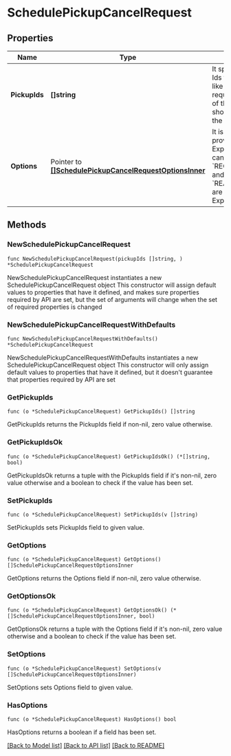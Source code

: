 # SchedulePickupCancelRequest

## Properties

Name | Type | Description | Notes
------------ | ------------- | ------------- | -------------
**PickupIds** | **[]string** | It specifies the pickup Ids for which you would like to cancel the request. Only pickupIds of the same carrier should be provided in the array. | 
**Options** | Pointer to [**[]SchedulePickupCancelRequestOptionsInner**](SchedulePickupCancelRequestOptionsInner.md) | It is required to be provided for DHL Express pickup cancellation. Both &#x60;REQUESTOR_NAME&#x60; and &#x60;REASON_FOR_CANCEL&#x60; are required for DHL Express. | [optional] 

## Methods

### NewSchedulePickupCancelRequest

`func NewSchedulePickupCancelRequest(pickupIds []string, ) *SchedulePickupCancelRequest`

NewSchedulePickupCancelRequest instantiates a new SchedulePickupCancelRequest object
This constructor will assign default values to properties that have it defined,
and makes sure properties required by API are set, but the set of arguments
will change when the set of required properties is changed

### NewSchedulePickupCancelRequestWithDefaults

`func NewSchedulePickupCancelRequestWithDefaults() *SchedulePickupCancelRequest`

NewSchedulePickupCancelRequestWithDefaults instantiates a new SchedulePickupCancelRequest object
This constructor will only assign default values to properties that have it defined,
but it doesn't guarantee that properties required by API are set

### GetPickupIds

`func (o *SchedulePickupCancelRequest) GetPickupIds() []string`

GetPickupIds returns the PickupIds field if non-nil, zero value otherwise.

### GetPickupIdsOk

`func (o *SchedulePickupCancelRequest) GetPickupIdsOk() (*[]string, bool)`

GetPickupIdsOk returns a tuple with the PickupIds field if it's non-nil, zero value otherwise
and a boolean to check if the value has been set.

### SetPickupIds

`func (o *SchedulePickupCancelRequest) SetPickupIds(v []string)`

SetPickupIds sets PickupIds field to given value.


### GetOptions

`func (o *SchedulePickupCancelRequest) GetOptions() []SchedulePickupCancelRequestOptionsInner`

GetOptions returns the Options field if non-nil, zero value otherwise.

### GetOptionsOk

`func (o *SchedulePickupCancelRequest) GetOptionsOk() (*[]SchedulePickupCancelRequestOptionsInner, bool)`

GetOptionsOk returns a tuple with the Options field if it's non-nil, zero value otherwise
and a boolean to check if the value has been set.

### SetOptions

`func (o *SchedulePickupCancelRequest) SetOptions(v []SchedulePickupCancelRequestOptionsInner)`

SetOptions sets Options field to given value.

### HasOptions

`func (o *SchedulePickupCancelRequest) HasOptions() bool`

HasOptions returns a boolean if a field has been set.


[[Back to Model list]](../README.md#documentation-for-models) [[Back to API list]](../README.md#documentation-for-api-endpoints) [[Back to README]](../README.md)


